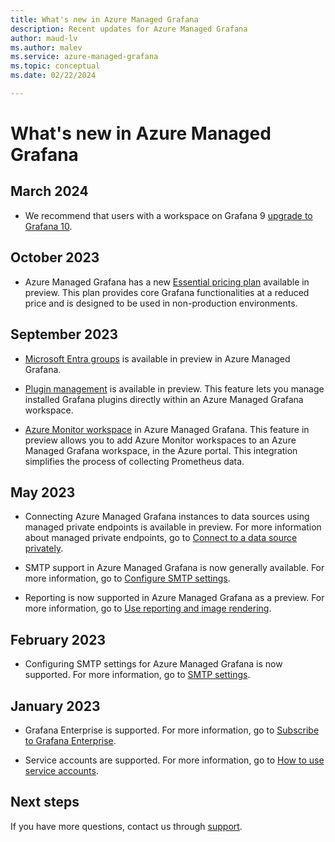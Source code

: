 ```yaml
---
title: What's new in Azure Managed Grafana
description: Recent updates for Azure Managed Grafana
author: maud-lv
ms.author: malev
ms.service: azure-managed-grafana
ms.topic: conceptual
ms.date: 02/22/2024

---
```


# What's new in Azure Managed Grafana

## March 2024

* We recommend that users with a workspace on Grafana 9 [upgrade to Grafana 10](how-to-upgrade-grafana-10.md).

## October 2023

* Azure Managed Grafana has a new [Essential pricing plan](overview.md#service-tiers) available in preview. This plan provides core Grafana functionalities at a reduced price and is designed to be used in non-production environments.

## September 2023

* [Microsoft Entra groups](how-to-sync-teams-with-azure-ad-groups.md) is available in preview in Azure Managed Grafana.

* [Plugin management](how-to-manage-plugins.md) is available in preview. This feature lets you manage installed Grafana plugins directly within an Azure Managed Grafana workspace.

* [Azure Monitor workspace](how-to-connect-azure-monitor-workspace.md) in Azure Managed Grafana. This feature in preview allows you to add Azure Monitor workspaces to an Azure Managed Grafana workspace, in the Azure portal. This integration simplifies the process of collecting Prometheus data.

## May 2023

* Connecting Azure Managed Grafana instances to data sources using managed private endpoints is available in preview. For more information about managed private endpoints, go to [Connect to a data source privately](how-to-connect-to-data-source-privately.md).

* SMTP support in Azure Managed Grafana is now generally available. For more information, go to [Configure SMTP settings](how-to-smtp-settings.md).

* Reporting is now supported in Azure Managed Grafana as a preview. For more information, go to [Use reporting and image rendering](how-to-use-reporting-and-image-rendering.md).

## February 2023

* Configuring SMTP settings for Azure Managed Grafana is now supported. For more information, go to [SMTP settings](how-to-smtp-settings.md).

## January 2023

* Grafana Enterprise is supported. For more information, go to [Subscribe to Grafana Enterprise](how-to-grafana-enterprise.md).

* Service accounts are supported. For more information, go to [How to use service accounts](how-to-service-accounts.md).

## Next steps

If you have more questions, contact us through [support](https://azure.microsoft.com/support/options/).
